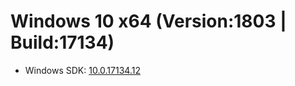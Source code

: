 # Windows 10 x64 (Version:1803 | Build:17134)
* Windows SDK: [10.0.17134.12](https://go.microsoft.com/fwlink/p/?linkid=870807)